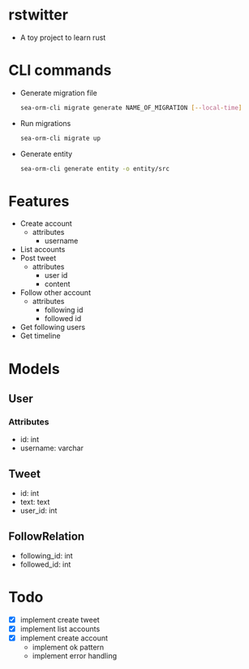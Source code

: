 # rstwitter
- A toy project to learn rust

# CLI commands
- Generate migration file
    ```sh
    sea-orm-cli migrate generate NAME_OF_MIGRATION [--local-time]
    ```

- Run migrations
    ```sh
    sea-orm-cli migrate up
    ```

- Generate entity
    ```sh
    sea-orm-cli generate entity -o entity/src
    ```

# Features
- Create account
    - attributes
        - username
- List accounts
- Post tweet
    - attributes
        - user id
        - content
- Follow other account
    - attributes
        - following id
        - followed id
- Get following users
- Get timeline

# Models
## User
### Attributes
- id: int
- username: varchar

## Tweet
- id: int
- text: text
- user_id: int

## FollowRelation
- following_id: int
- followed_id: int

# Todo
- [x] implement create tweet
- [x] implement list accounts
- [x] implement create account
    - implement ok pattern
    - implement error handling
